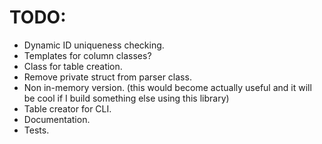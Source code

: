 # TODO:
- Dynamic ID uniqueness checking.
- Templates for column classes?
- Class for table creation.
- Remove private struct from parser class.
- Non in-memory version. (this would become actually useful and it will be cool if I build something else using this library)
- Table creator for CLI.
- Documentation.
- Tests.
